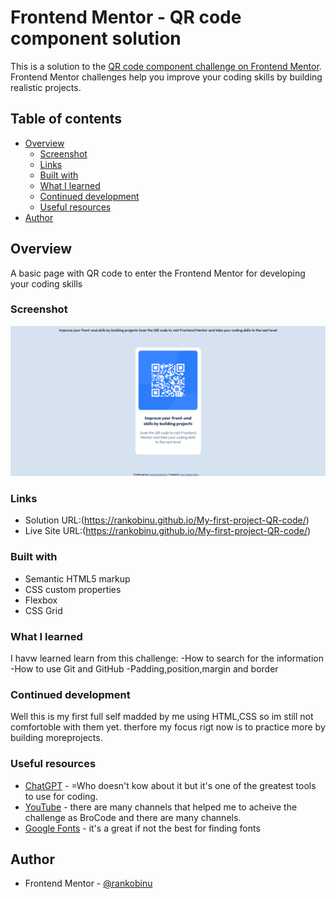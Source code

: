 # Frontend Mentor - QR code component solution

This is a solution to the [QR code component challenge on Frontend Mentor](https://www.frontendmentor.io/challenges/qr-code-component-iux_sIO_H). Frontend Mentor challenges help you improve your coding skills by building realistic projects. 

## Table of contents

- [Overview](#overview)
  - [Screenshot](#screenshot)
  - [Links](#links)
  - [Built with](#built-with)
  - [What I learned](#what-i-learned)
  - [Continued development](#continued-development)
  - [Useful resources](#useful-resources)
- [Author](#author)


## Overview
A basic page with QR code to enter the Frontend Mentor for developing your coding skills
### Screenshot
  ![alt text](image.png)
### Links

- Solution URL:(https://rankobinu.github.io/My-first-project-QR-code/)
- Live Site URL:(https://rankobinu.github.io/My-first-project-QR-code/)
### Built with

- Semantic HTML5 markup
- CSS custom properties
- Flexbox
- CSS Grid
### What I learned
I havw learned learn from this challenge:
  -How to search for the information
  -How to use Git and GitHub
  -Padding,position,margin and border

### Continued development
Well this is my first full self madded by me using HTML,CSS so im still not comfortoble with them yet. therfore my focus rigt now is to practice more by building moreprojects.

### Useful resources

- [ChatGPT](https://www.chatgpt.com) - =Who doesn't kow about it but it's one of the greatest tools to use for coding.
- [YouTube](https://www.youtube.com) - there are many channels that helped me to acheive the challenge as BroCode and there are many channels.
- [Google Fonts](https://fonts.google.com) - it's a great if not the best for finding fonts

## Author
- Frontend Mentor - [@rankobinu](https://www.frontendmentor.io/profile/rankobinu)
